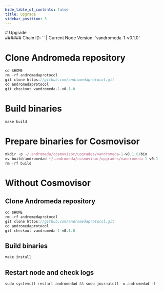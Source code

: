 ```yaml
---
hide_table_of_contents: false
title: Upgrade
sidebar_position: 3
---
```


<div class="h1-with-icon icon-andromeda">
# Upgrade
</div>
###### Chain ID: `` | Current Node Version: `vandromeda-1-v0.1.0`


# Clone Andromeda repository
```js
cd $HOME
rm -rf andromedaprotocol
git clone https://github.com/andromedaprotocol.git
cd andromedaprotocol
git checkout vandromeda-1-v0.1.0
 ```

# Build binaries
```js
make build
 ```

# Prepare binaries for Cosmovisor
```js
mkdir -p ~/.andromeda/cosmovisor/upgrades/vandromeda-1-v0.1.0/bin
mv build/andromedad ~/.andromeda/cosmovisor/upgrades/vandromeda-1-v0.1.0/bin/
rm -rf build
```

# Without Cosmovisor
## Clone Andromeda repository
```js
cd $HOME
rm -rf andromedaprotocol
git clone https://github.com/andromedaprotocol.git
cd andromedaprotocol
git checkout vandromeda-1-v0.1.0
 ```

## Build binaries
```js
make install
 ```

## Restart node and check logs
```js
sudo systemctl restart andromedad && sudo journalctl -u andromedad -f --no-hostname -o cat
```